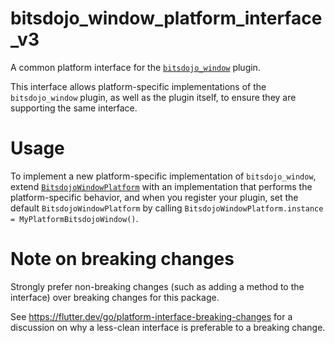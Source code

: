 # bitsdojo_window_platform_interface_v3

A common platform interface for the [`bitsdojo_window`][1] plugin.

This interface allows platform-specific implementations of the `bitsdojo_window`
plugin, as well as the plugin itself, to ensure they are supporting the
same interface.

# Usage

To implement a new platform-specific implementation of `bitsdojo_window`, extend
[`BitsdojoWindowPlatform`][2] with an implementation that performs the
platform-specific behavior, and when you register your plugin, set the default
`BitsdojoWindowPlatform` by calling
`BitsdojoWindowPlatform.instance = MyPlatformBitsdojoWindow()`.

# Note on breaking changes

Strongly prefer non-breaking changes (such as adding a method to the interface)
over breaking changes for this package.

See <https://flutter.dev/go/platform-interface-breaking-changes> for a discussion
on why a less-clean interface is preferable to a breaking change.

[1]: ../bitsdojo_window
[2]: lib/bitsdojo_window_platform_interface.dart
